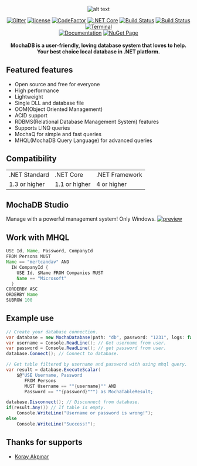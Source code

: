 <div align="center">
  
![alt text](https://github.com/mertcandav/MochaDB/blob/master/res/MochaDB_Texted.ico)

[![Gitter](https://badges.gitter.im/mertcandv/MochaDB.svg)](https://gitter.im/mertcandv/MochaDB?utm_source=badge&utm_medium=badge&utm_campaign=pr-badge)
[![license](https://img.shields.io/badge/License-MIT-BLUE.svg)](https://opensource.org/licenses/MIT)
[![CodeFactor](https://www.codefactor.io/repository/github/mertcandav/mochadb/badge)](https://www.codefactor.io/repository/github/mertcandav/mochadb)
[![.NET Core](https://github.com/mertcandav/MochaDB/workflows/.NET%20Core/badge.svg)](https://github.com/mertcandav/MochaDB/actions?query=workflow%3A%22.NET+Core%22)
[![Build Status](https://dev.azure.com/mertcandav/MochaDB/_apis/build/status/mertcandav.MochaDB?branchName=master)](https://dev.azure.com/mertcandav/MochaDB/_build/latest?definitionId=2&branchName=master)
[![Build Status](https://travis-ci.com/mertcandav/MochaDB.svg?branch=master)](https://travis-ci.com/mertcandav/MochaDB)
[![Terminal](https://github.com/mertcandav/MochaDB/workflows/Terminal/badge.svg)](https://github.com/mertcandav/MochaDB/actions?query=workflow%3A%22terminal%22)
<br>
[![Documentation](https://img.shields.io/badge/Documentation-YELLOW.svg?style=flat-square)](https://github.com/mertcandav/MochaDB/tree/master/docs)
[![NuGet Page](https://img.shields.io/badge/NuGet-BLUE.svg?style=flat-square)](https://www.nuget.org/packages/MochaDB/)
<br><br>
<b>MochaDB is a user-friendly, loving database system that loves to help.<br>Your best choice local database in .NET platform.</b>
</div>

## Featured features

+ Open source and free for everyone
+ High performance
+ Lightweight
+ Single DLL and database file
+ OOM(Object Oriented Management)
+ ACID support
+ RDBMS(Relational Database Management System) features
+ Supports LINQ queries
+ MochaQ for simple and fast queries
+ MHQL(MochaDB Query Language) for advanced queries

## Compatibility
<table>
  <tr>
    <td>.NET Standard</td>
    <td>.NET Core</td>
    <td>.NET Framework</td>
  </tr>
  <tr>
    <td>1.3 or higher</td>
    <td>1.1 or higher</td>
    <td>4 or higher</td>
  </tr>
</table>

## MochaDB Studio
Manage with a powerful management system! Only Windows.
[![preview](https://github.com/mertcandav/MochaDBStudio/blob/master/docs/example-gifs/preview.gif)](https://github.com/mertcandav/MochaDBStudio)

## Work with MHQL
```java
USE Id, Name, Password, CompanyId
FROM Persons MUST
Name == "mertcandav" AND
  IN CompanyId {
    USE Id, $Name FROM Companies MUST
    Name == "Microsoft"
  }
CORDERBY ASC
ORDERBY Name
SUBROW 100
```

## Example use
```csharp
// Create your database connection.
var database = new MochaDatabase(path: "db", password: "1231", logs: false);
var username = Console.ReadLine(); // Get username from user.
var password = Console.ReadLine(); // get password from user.
database.Connect(); // Connect to database.

// Get table filtered by username and password with using mhql query.
var result = database.ExecuteScalar(
    $@"USE Username, Password
       FROM Persons
       MUST Username == ""{username}"" AND
       Password == ""{password}""") as MochaTableResult;

database.Disconnect(); // Disconnect from database.
if(result.Any()) // If table is empty.
    Console.WriteLine("Username or password is wrong!");
else
    Console.WriteLine("Success!");
```

## Thanks for supports
+ [Koray Akpınar](https://github.com/korayakpinar)
